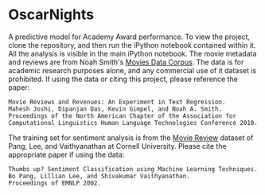 OscarNights
===========

A predictive model for Academy Award performance. To view the project, clone the repository, and then run the iPython notebook contained within it. All the analysis is visible in the main iPython notebook. The movie metadata and reviews are from Noah Smith's [Movies Data Corpus](http://www.ark.cs.cmu.edu/movie$-data/). The data is for academic research purposes alone, and
any commercial use of it dataset is prohibited. If using the data or citing this project, please reference the paper:

```
Movie Reviews and Revenues: An Experiment in Text Regression.
Mahesh Joshi, Dipanjan Das, Kevin Gimpel, and Noah A. Smith.
Proceedings of the North American Chapter of the Association for 
Computational Linguistics Human Language Technologies Conference 2010.
```

The training set for sentiment analysis is from the [Movie Review](http://www.cs.cornell.edu/people/pabo/movie-review-data/) dataset of Pang, Lee, and Vaithyanathan at Cornell University. Please cite the appropriate paper if using the data:

```
Thumbs up? Sentiment Classification using Machine Learning Techniques. 
Bo Pang, Lillian Lee, and Shivakumar Vaithyanathan.
Proceedings of EMNLP 2002.
```
